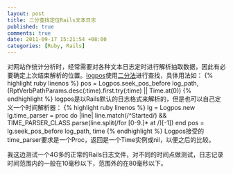 ```yaml
---
layout: post
title: 二分查找定位Rails文本日志
published: true
comments: true
date: 2011-09-17 15:21:54 +08:00
categories: [Ruby, Rails]
---
```


对网站作统计分析时，经常需要对各种文本日志定时进行解析抽取数据，因此有必要确定上次结束解析的位置。[logpos](http://github.com/mvj3/logpos)使用[二分法](http://en.wikipedia.org/wiki/Binary_search_algorithm)进行查找，具体用法如：
{% highlight ruby linenos %}
pos = Logpos.seek_pos_before log_path, (RptVerbPathParams.desc(:time).first.try(:time) || Time.at(0))
{% endhighlight %}
logpos是以Rails默认的日志格式来解析的，但是也可以自己定义一个时间解析器：
{% highlight ruby linenos %}
lg = Logpos.new
lg.time_parser = proc do |line|
  line.match(/^Started/) && TIME_PARSER_CLASS.parse(line.split(/for [0-9\.]* at /)[-1])
end
pos = lg.seek_pos_before log_path, time
{% endhighlight %}
Logpos接受的time_parser要求是一个Proc，返回是一个Time实例或nil，以便之后的比较。

我这边测试一个4G多的正常的Rails日志文件，对不同的时间点做测试，日志记录时间范围内的一般在10毫秒以下，范围外的在80毫秒以下。
